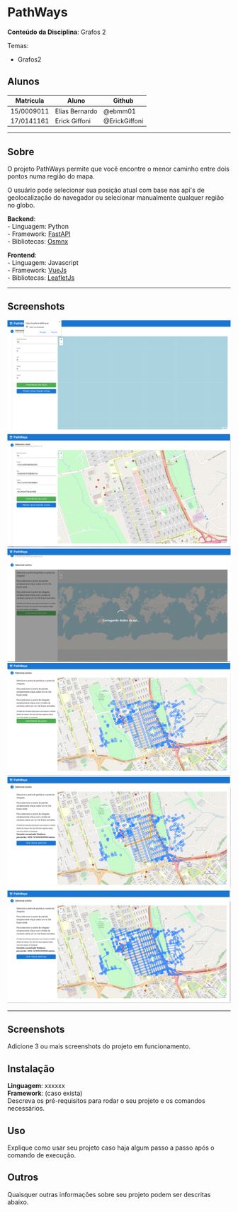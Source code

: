 
# PathWays

**Conteúdo da Disciplina**: Grafos 2<br>


Temas:
 - Grafos2
 
 
## Alunos
|Matrícula | Aluno | Github |
| -- | -- | -- |
| 15/0009011 |  Elias Bernardo | @ebmm01 |
| 17/0141161 |  Erick Giffoni | @ErickGiffoni |

<hr>

## Sobre 

O projeto PathWays permite que você encontre o menor caminho entre dois pontos numa região do mapa.

O usuário pode selecionar sua posição atual com base nas api's de geolocalização do navegador ou selecionar manualmente qualquer região no globo.

**Backend**:<br>
    - Linguagem: Python<br>
    - Framework: [FastAPI](https://fastapi.tiangolo.com/)<br>
    - Bibliotecas: [Osmnx](https://osmnx.readthedocs.io/en/stable/index.html)<br>

**Frontend**:<br>
    - Linguagem: Javascript<br>
    - Framework: [VueJs](https://vuejs.org/)<br>
    - Bibliotecas: [LeafletJs](https://leafletjs.com/)<br>

<hr>

## Screenshots

![](images/initial_1.png)
![](images/initial_2.png)
![](images/initial_3.png)
![](images/initial_4.png)
![](images/initial_5.png)
![](images/initial_6.png)


<hr>

## Screenshots
Adicione 3 ou mais screenshots do projeto em funcionamento.

## Instalação 
**Linguagem**: xxxxxx<br>
**Framework**: (caso exista)<br>
Descreva os pré-requisitos para rodar o seu projeto e os comandos necessários.

## Uso 
Explique como usar seu projeto caso haja algum passo a passo após o comando de execução.

## Outros 
Quaisquer outras informações sobre seu projeto podem ser descritas abaixo.



